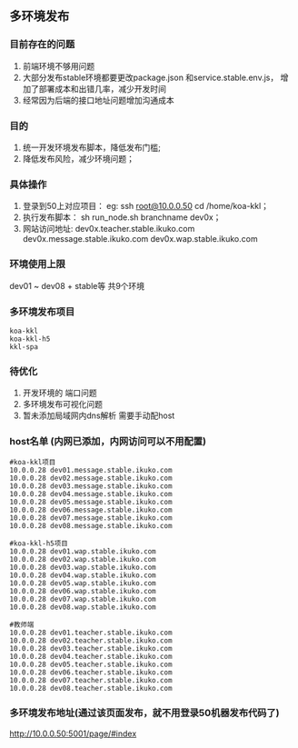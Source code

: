 ## 多环境发布


### 目前存在的问题

1. 前端环境不够用问题
2. 大部分发布stable环境都要更改package.json 和service.stable.env.js， 增加了部署成本和出错几率，减少开发时间
3. 经常因为后端的接口地址问题增加沟通成本


### 目的

1. 统一开发环境发布脚本，降低发布门槛;
2. 降低发布风险，减少环境问题；


### 具体操作

1. 登录到50上对应项目：    eg: ssh root@10.0.0.50  cd /home/koa-kkl；
2. 执行发布脚本： sh run_node.sh branchname dev0x；
3. 网站访问地址: dev0x.teacher.stable.ikuko.com dev0x.message.stable.ikuko.com  dev0x.wap.stable.ikuko.com 

### 环境使用上限
dev01 ~ dev08 + stable等  共9个环境

### 多环境发布项目

```
koa-kkl
koa-kkl-h5
kkl-spa
```

### 待优化

1. 开发环境的 端口问题
2. 多环境发布可视化问题
3. 暂未添加局域网内dns解析 需要手动配host



### host名单 (内网已添加，内网访问可以不用配置)

```
#koa-kkl项目
10.0.0.28 dev01.message.stable.ikuko.com
10.0.0.28 dev02.message.stable.ikuko.com
10.0.0.28 dev03.message.stable.ikuko.com
10.0.0.28 dev04.message.stable.ikuko.com
10.0.0.28 dev05.message.stable.ikuko.com
10.0.0.28 dev06.message.stable.ikuko.com
10.0.0.28 dev07.message.stable.ikuko.com
10.0.0.28 dev08.message.stable.ikuko.com

#koa-kkl-h5项目
10.0.0.28 dev01.wap.stable.ikuko.com
10.0.0.28 dev02.wap.stable.ikuko.com
10.0.0.28 dev03.wap.stable.ikuko.com
10.0.0.28 dev04.wap.stable.ikuko.com
10.0.0.28 dev05.wap.stable.ikuko.com
10.0.0.28 dev06.wap.stable.ikuko.com
10.0.0.28 dev07.wap.stable.ikuko.com
10.0.0.28 dev08.wap.stable.ikuko.com

#教师端
10.0.0.28 dev01.teacher.stable.ikuko.com
10.0.0.28 dev02.teacher.stable.ikuko.com
10.0.0.28 dev03.teacher.stable.ikuko.com
10.0.0.28 dev04.teacher.stable.ikuko.com
10.0.0.28 dev05.teacher.stable.ikuko.com
10.0.0.28 dev06.teacher.stable.ikuko.com
10.0.0.28 dev07.teacher.stable.ikuko.com
10.0.0.28 dev08.teacher.stable.ikuko.com
```

### 多环境发布地址(通过该页面发布，就不用登录50机器发布代码了)
http://10.0.0.50:5001/page/#index
